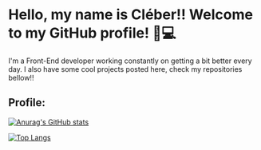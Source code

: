 ﻿# Hello, my name is Cléber!! Welcome to my GitHub profile! :wave::computer:

I'm a Front-End developer working constantly on getting a bit better every day. I also have some cool projects posted here, check my repositories bellow!! 

## Profile:
[![Anurag's GitHub stats](https://github-readme-stats.vercel.app/api?username=Cleber-Severo&show_icons=true&theme=radical )](https://github.com/anuraghazra/github-readme-stats)

[![Top Langs](https://github-readme-stats.vercel.app/api/top-langs/?username=Cleber-severo&theme=radical&layout=compact)](https://github.com/anuraghazra/github-readme-stats)

